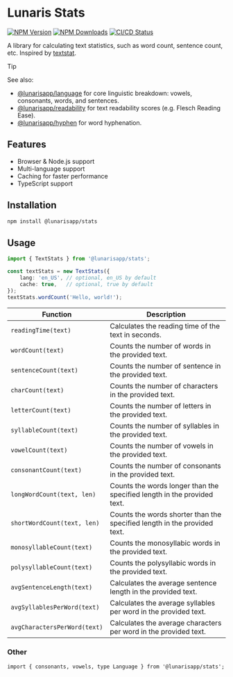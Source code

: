 # Lunaris Stats

[![NPM Version](https://img.shields.io/npm/v/%40lunarisapp%2Fstats)](https://www.npmjs.com/package/@lunarisapp/stats)
[![NPM Downloads](https://img.shields.io/npm/dm/%40lunarisapp%2Fstats)](https://www.npmjs.com/package/@lunarisapp/stats)
[![CI/CD Status](https://img.shields.io/github/actions/workflow/status/LunarisApp/text-tools/checks.yml?label=CI%2FCD)](https://github.com/LunarisApp/text-tools/actions/workflows/checks.yml)

A library for calculating text statistics, such as word count, sentence count, etc. Inspired by [textstat](https://github.com/textstat/textstat).

> [!TIP]
> See also:
>   - [@lunarisapp/language](https://github.com/LunarisApp/text-tools/tree/main/packages/language) for core linguistic breakdown: vowels, consonants, words, and sentences.
>   - [@lunarisapp/readability](https://github.com/LunarisApp/text-tools/tree/main/packages/readability) for text readability scores (e.g. Flesch Reading Ease).
>   - [@lunarisapp/hyphen](https://github.com/LunarisApp/text-tools/tree/main/packages/hyphen) for word hyphenation.

## Features

- Browser & Node.js support
- Multi-language support
- Caching for faster performance
- TypeScript support

## Installation

```bash
npm install @lunarisapp/stats
```

## Usage

```typescript
import { TextStats } from '@lunarisapp/stats';

const textStats = new TextStats({ 
    lang: 'en_US', // optional, en_US by default
    cache: true,   // optional, true by default
});
textStats.wordCount('Hello, world!');
```

| Function                            | Description                                                                 |
|-------------------------------------|-----------------------------------------------------------------------------|
| `readingTime(text)`                 | Calculates the reading time of the text in seconds.                         |
| `wordCount(text)`                   | Counts the number of words in the provided text.                            |
| `sentenceCount(text)`               | Counts the number of sentence in the provided text.                         |
| `charCount(text)`                   | Counts the number of characters in the provided text.                       |
| `letterCount(text)`                 | Counts the number of letters in the provided text.                          |
| `syllableCount(text)`               | Counts the number of syllables in the provided text.                        |
| `vowelCount(text)`                  | Counts the number of vowels in the provided text.                           |
| `consonantCount(text)`              | Counts the number of consonants in the provided text.                       |
| `longWordCount(text, len)`          | Counts the words longer than the specified length in the provided text.     |
| `shortWordCount(text, len)`         | Counts the words shorter than the specified length in the provided text.    |
| `monosyllableCount(text)`           | Counts the monosyllabic words in the provided text.                         |
| `polysyllableCount(text)`           | Counts the polysyllabic words in the provided text.                         |
| `avgSentenceLength(text)`           | Calculates the average sentence length in the provided text.                |
| `avgSyllablesPerWord(text)`         | Calculates the average syllables per word in the provided text.             |
| `avgCharactersPerWord(text)`        | Calculates the average characters per word in the provided text.            |

### Other
```
import { consonants, vowels, type Language } from '@lunarisapp/stats';
```